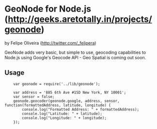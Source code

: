 # GeoNode for Node.js (http://geeks.aretotally.in/projects/geonode)
by Felipe Oliveira (http://twitter.com/_felipera)

GeoNode adds very basic, but simple to use, geocoding capabilities to Node.js using Google's Geocode API - Geo Spatial is coming out soon.

## Usage

		var geonode = require('../lib/geonode');
		
		var address = '885 6th Ave #15D New York, NY 10001';
		var sensor = false;
		geonode.geocoder(geonode.google, address, sensor, function(formattedAddress, latitude, longitude) {
			console.log("Formatted Address: " + formattedAddress);
			console.log("Latitude: " + latitude);
			console.log("Longitude: " + longitude);
		});
